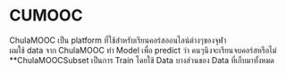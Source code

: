 # CUMOOC
ChulaMOOC เป็น platform ที่ใช้สำหรับเรียนคอร์สออนไลน์ต่างๆของจุฬา<br/>
ผมใช้ data จาก ChulaMOOC ทำ  Model เพื่อ predict ว่า คนๆนึงจะเรียนจบคอร์สหรือไม่
**ChulaMOOCSubset เป็นการ Train โดยใช้ Data บางส่วนของ Data ที่เก็บมาทั้งหมด
